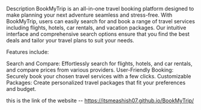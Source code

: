 Description
BookMyTrip is an all-in-one travel booking platform designed to make planning your next adventure seamless and stress-free. With BookMyTrip, users can easily search for and book a range of travel services including flights, hotels, car rentals, and vacation packages. Our intuitive interface and comprehensive search options ensure that you find the best deals and tailor your travel plans to suit your needs.

Features include:

Search and Compare: Effortlessly search for flights, hotels, and car rentals, and compare prices from various providers.
User-Friendly Booking: Securely book your chosen travel services with a few clicks.
Customizable Packages: Create personalized travel packages that fit your preferences and budget.



this is the link  of the  website --  https://itsmeashish07.github.io/BookMyTrip/
